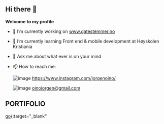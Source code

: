 ## Hi there 👋

 

**Welcome to my profile**

- 🔭 I’m currently working on  www.gatestemmer.no
- 🌱 I’m currently learning Front end & mobile development at Høyskolen Kristiania
 
- 💬 Ask me about what ever is on your mind
- 📫 How to reach me:

  
  ![image](https://github.com/joroinnoroff/joroinnoroff/assets/112621392/43493bff-677f-4930-ac45-e7709d9358b0)
  https://www.instagram.com/jorgenoino/

  
  ![image](https://github.com/joroinnoroff/joroinnoroff/assets/112621392/a9ade0e1-bcbb-46f5-9a6a-7011d82b6d42)
  oinojorgen@gmail.com
 
 ## PORTIFOLIO
 

[go](https://www.oino.no/){:target="_blank"
